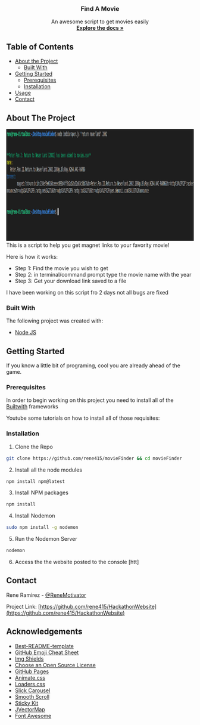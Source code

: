 <!-- PROJECT LOGO -->
<br />
<p align="center">
  <h3 align="center">Find A Movie</h3>

  <p align="center">
    An awesome script to get movies easily
    <br />
    <a href="https://github.com/rene415/movieFinder"><strong>Explore the docs »</strong></a>
    <br />
  </p>
</p>



<!--TABLE OF CONTENTS-->
## Table of Contents

* [About the Project](#about-the-project)
  * [Built With](#built-with)
* [Getting Started](#getting-started)
  * [Prerequisites](#prerequisites)
  * [Installation](#installation)
* [Usage](#usage)
* [Contact](#contact)


<!-- ABOUT THE PROJECT -->
## About The Project
<div align="center">
  <img src="masterScreenshot.png" alt="Logo" width="900" height="300">
</div>
This is a script to help you get magnet links to your favority movie!

Here is how it works: 
* Step 1: Find the movie you wish to get
* Step 2: in terminal/command prompt type the movie name with the year
* Step 3: Get your download link saved to a file

I have been working on this script fro 2 days not all bugs are fixed

### Built With
The following project was created with:
* [Node JS](https://nodejs.org)

<!-- GETTING STARTED -->
## Getting Started

If you know a little bit of programing, cool you are already ahead of the game. 

### Prerequisites

In order to begin working on this project you need to install all of the [Builtwith](#built-with) frameworks

Youtube some tutorials on how to install all of those requisites:

### Installation
1. Clone the Repo
```sh
git clone https://github.com/rene415/movieFinder && cd movieFinder

```
2. Install all the node modules
```sh
npm install npm@latest
```
3. Install NPM packages
```sh
npm install
```
4. Install Nodemon
```sh
sudo npm install -g nodemon
```
5. Run the Nodemon Server
```sh
nodemon
```
6. Access the the website posted to the console
[htt]

<!-- USAGE EXAMPLES --
## Usage

Use this space to show useful examples of how a project can be used. Additional screenshots, code examples and demos work well in this space. You may also link to more resources.

_For more examples, please refer to the [Documentation](https://example.com)_



<!-- CONTRIBUTING --
## Contributing

Contributions are what make the open source community such an amazing place to be learn, inspire, and create. Any contributions you make are **greatly appreciated**.

1. Fork the Project
2. Create your Feature Branch (`git checkout -b feature/AmazingFeature`)
3. Commit your Changes (`git commit -m 'Add some AmazingFeature`)
4. Push to the Branch (`git push origin feature/AmazingFeature`)
5. Open a Pull Request



<!-- LICENSE --
## License

Distributed under the MIT License. See `LICENSE` for more information.



<!-- CONTACT -->
## Contact

Rene Ramirez - [@ReneMotivator](https://twitter.com/ReneMotivator)

Project Link: [https://github.com/rene415/HackathonWebsite](https://github.com/rene415/HackathonWebsite)



<!-- ACKNOWLEDGEMENTS -->
## Acknowledgements
* [Best-README-template](https://github.com/othneildrew/Best-README-Template)
* [GitHub Emoji Cheat Sheet](https://www.webpagefx.com/tools/emoji-cheat-sheet)
* [Img Shields](https://shields.io)
* [Choose an Open Source License](https://choosealicense.com)
* [GitHub Pages](https://pages.github.com)
* [Animate.css](https://daneden.github.io/animate.css)
* [Loaders.css](https://connoratherton.com/loaders)
* [Slick Carousel](https://kenwheeler.github.io/slick)
* [Smooth Scroll](https://github.com/cferdinandi/smooth-scroll)
* [Sticky Kit](http://leafo.net/sticky-kit)
* [JVectorMap](http://jvectormap.com)
* [Font Awesome](https://fontawesome.com)